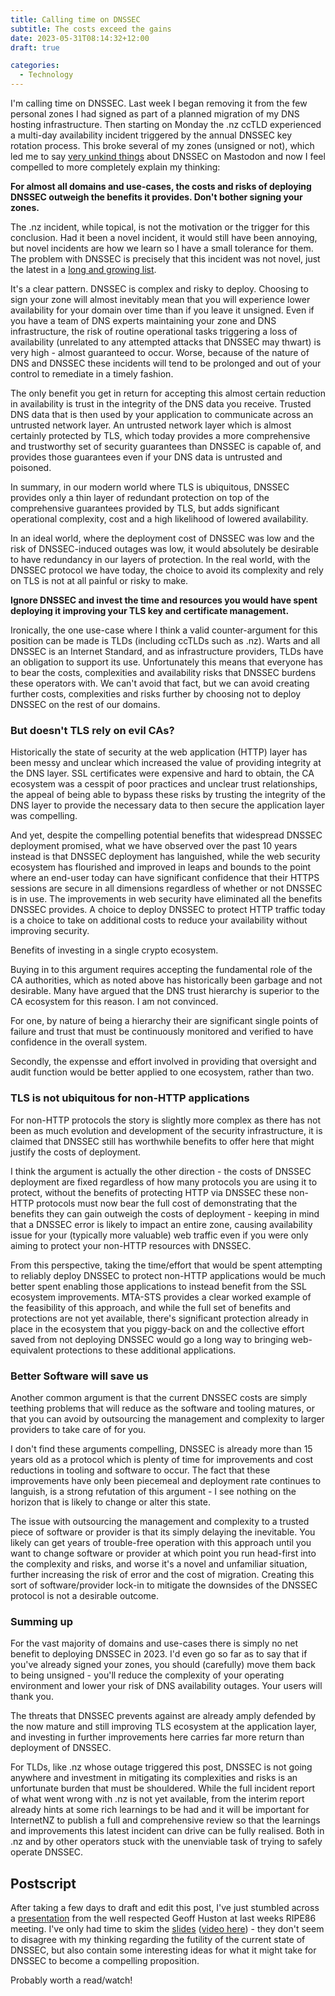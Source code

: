 ```yaml
---
title: Calling time on DNSSEC
subtitle: The costs exceed the gains
date: 2023-05-31T08:14:32+12:00
draft: true

categories:
  - Technology
---
```


I'm calling time on DNSSEC. Last week I began removing it from the few personal zones I had signed as part of a planned migration of my DNS hosting infrastructure. Then starting on Monday the .nz ccTLD experienced a multi-day availability incident triggered by the annual DNSSEC key rotation process. This broke several of my zones (unsigned or not), which led me to say [very unkind things](https://mastodon.nz/@mattb/110454220262285434) about DNSSEC on Mastodon and now I feel compelled to more completely explain my thinking:

**For almost all domains and use-cases, the costs and risks of deploying DNSSEC outweigh the benefits it provides. Don't bother signing your zones.**

The .nz incident, while topical, is not the motivation or the trigger for this conclusion. Had it been a novel incident, it would still have been annoying, but novel incidents are how we learn so I have a small tolerance for them. The problem with DNSSEC is precisely that this incident was not novel, just the latest in a [long and growing list](https://ianix.com/pub/dnssec-outages.html).

It's a clear pattern. DNSSEC is complex and risky to deploy. Choosing to sign your zone will almost inevitably mean that you will experience lower availability for your domain over time than if you leave it unsigned. Even if you have a team of DNS experts maintaining your zone and DNS infrastructure, the risk of routine operational tasks triggering a loss of availability (unrelated to any attempted attacks that DNSSEC may thwart) is very high - almost guaranteed to occur. Worse, because of the nature of DNS and DNSSEC these incidents will tend to be prolonged and out of your control to remediate in a timely fashion.

The only benefit you get in return for accepting this almost certain reduction in availability is trust in the integrity of the DNS data you receive. Trusted DNS data that is then used by your application to communicate across an untrusted network layer. An untrusted network layer which is almost certainly protected by TLS, which today provides a more comprehensive and trustworthy set of security guarantees than DNSSEC is capable of, and provides those guarantees even if your DNS data is untrusted and poisoned.

In summary, in our modern world where TLS is ubiquitous, DNSSEC provides only a thin layer of redundant protection on top of the comprehensive guarantees provided by TLS, but adds significant operational complexity, cost and a high likelihood of lowered availability.

In an ideal world, where the deployment cost of DNSSEC was low and the risk of DNSSEC-induced outages was low, it would absolutely be desirable to have redundancy in our layers of protection. In the real world, with the DNSSEC protocol we have today, the choice to avoid its complexity and rely on TLS is not at all painful or risky to make.

**Ignore DNSSEC and invest the time and resources you would have spent deploying it improving your TLS key and certificate management.**

Ironically, the one use-case where I think a valid counter-argument for this position can be made is TLDs (including ccTLDs such as .nz). Warts and all DNSSEC is an Internet Standard, and as infrastructure providers, TLDs have an obligation to support its use. Unfortunately this means that everyone has to bear the costs, complexities and availability risks that DNSSEC burdens these operators with. We can't avoid that fact, but we can avoid creating further costs, complexities and risks further by choosing not to deploy DNSSEC on the rest of our domains.


### But doesn't TLS rely on evil CAs?

Historically the state of security at the web application (HTTP) layer has been messy and unclear which increased the value of providing integrity at the DNS layer. SSL certificates were expensive and hard to obtain, the CA ecosystem was a cesspit of poor practices and unclear trust relationships, the appeal of being able to bypass these risks by trusting the integrity of the DNS layer to provide the necessary data to then secure the application layer was compelling.

And yet, despite the compelling potential benefits that widespread DNSSEC deployment promised, what we have observed over the past 10 years instead is that DNSSEC deployment has languished, while the web security ecosystem has flourished and improved in leaps and bounds to the point where an end-user today can have significant confidence that their HTTPS sessions are secure in all dimensions regardless of whether or not DNSSEC is in use. The improvements in web security have eliminated all the benefits DNSSEC provides. A choice to deploy DNSSEC to protect HTTP traffic today is a choice to take on additional costs to reduce your availability without improving security.

Benefits of investing in a single crypto ecosystem.


Buying in to this argument requires accepting the fundamental role of the CA authorities, which as noted above has historically been garbage and not desirable. Many have argued that the DNS trust hierarchy is superior to the CA ecosystem for this reason. I am not convinced.

For one, by nature of being a hierarchy their are significant single points of failure and trust that must be continuously monitored and verified to have confidence in the overall system.

Secondly, the expensse and effort involved in providing that oversight and audit function would be better applied to one ecosystem, rather than two.


### TLS is not ubiquitous for non-HTTP applications

For non-HTTP protocols the story is slightly more complex as there has not been as much evolution and development of the security infrastructure, it is claimed that DNSSEC still has worthwhile benefits to offer here that might justify the costs of deployment.

I think the argument is actually the other direction - the costs of DNSSEC deployment are fixed regardless of how many protocols you are using it to protect, without the benefits of protecting HTTP via DNSSEC these non-HTTP protocols must now bear the full cost of demonstrating that the benefits they can gain outweigh the costs of deployment - keeping in mind that a DNSSEC error is likely to impact an entire zone, causing availability issue for your (typically more valuable) web traffic even if you were only aiming to protect your non-HTTP resources with DNSSEC.

From this perspective, taking the time/effort that would be spent attempting to reliably deploy DNSSEC to protect non-HTTP applications would be much better spent enabling those applications to instead benefit from the SSL ecosystem improvements. MTA-STS provides a clear worked example of the feasibility of this approach, and while the full set of benefits and protections are not yet available, there's significant protection already in place in the ecosystem that you piggy-back on and the collective effort saved from not deploying DNSSEC would go a long way to bringing web-equivalent protections to these additional applications.


### Better Software will save us

Another common argument is that the current DNSSEC costs are simply teething problems that will reduce as the software and tooling matures, or that you can avoid by outsourcing the management and complexity to larger providers to take care of for you.

I don't find these arguments compelling, DNSSEC is already more than 15 years old as a protocol which is plenty of time for improvements and cost reductions in tooling and software to occur. The fact that these improvements have only been piecemeal and deployment rate continues to languish, is a strong refutation of this argument - I see nothing on the horizon that is likely to change or alter this state.

The issue with outsourcing the management and complexity to a trusted piece of software or provider is that its simply delaying the inevitable. You likely can get years of trouble-free operation with this approach until you want to change software or provider at which point you run head-first into the complexity and risks, and worse it's a novel and unfamiliar situation, further increasing the risk of error and the cost of migration. Creating this sort of software/provider lock-in to mitigate the downsides of the DNSSEC protocol is not a desirable outcome.

### Summing up

For the vast majority of domains and use-cases there is simply no net benefit to deploying DNSSEC in 2023. I'd even go so far as to say that if you've already signed your zones, you should (carefully) move them back to being unsigned - you'll reduce the complexity of your operating environment and lower your risk of DNS availability outages. Your users will thank you.

The threats that DNSSEC prevents against are already amply defended by the now mature and still improving TLS ecosystem at the application layer, and investing in further improvements here carries far more return than deployment of DNSSEC.

For TLDs, like .nz whose outage triggered this post, DNSSEC is not going anywhere and investment in mitigating its complexities and risks is an unfortunate burden that must be shouldered. While the full incident report of what went wrong with .nz is not yet available, from the interim report already hints at some rich learnings to be had and it will be important for InternetNZ to publish a full and comprehensive review so that the learnings and improvements this latest incident can drive can be fully realised. Both in .nz and by other operators stuck with the unenviable task of trying to safely operate DNSSEC.

## Postscript

After taking a few days to draft and edit this post, I've just stumbled across a [presentation](https://ripe86.ripe.net/presentations/51-2023-05-23-dnssec.pdf) from the well respected Geoff Huston at last weeks RIPE86 meeting. I've only had time to skim the [slides](https://ripe86.ripe.net/presentations/51-2023-05-23-dnssec.pdf) ([video here](https://ripe86.ripe.net/archives/video/1018/)) - they don't seem to disagree with my thinking regarding the futility of the current state of DNSSEC, but also contain some interesting ideas for what it might take for DNSSEC to become a compelling proposition.

Probably worth a read/watch!